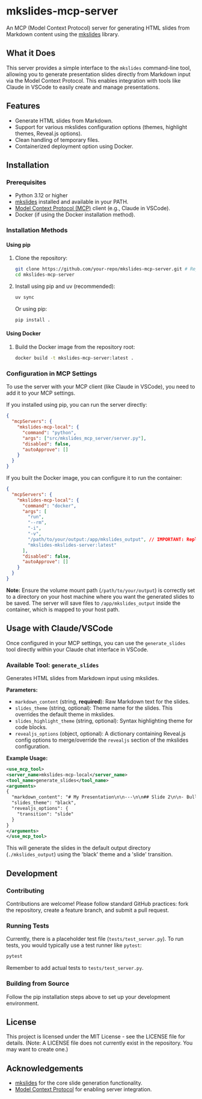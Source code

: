 # mkslides-mcp-server

An MCP (Model Context Protocol) server for generating HTML slides from Markdown content using the [mkslides](https://github.com/saoudrizwan/mkslides) library.

## What it Does

This server provides a simple interface to the `mkslides` command-line tool, allowing you to generate presentation slides directly from Markdown input via the Model Context Protocol. This enables integration with tools like Claude in VSCode to easily create and manage presentations.

## Features

*   Generate HTML slides from Markdown.
*   Support for various mkslides configuration options (themes, highlight themes, Reveal.js options).
*   Clean handling of temporary files.
*   Containerized deployment option using Docker.

## Installation

### Prerequisites

*   Python 3.12 or higher
*   [mkslides](https://github.com/saoudrizwan/mkslides) installed and available in your PATH.
*   [Model Context Protocol (MCP)](https://github.com/modelcontextprotocol/mcp) client (e.g., Claude in VSCode).
*   Docker (if using the Docker installation method).

### Installation Methods

#### Using pip

1.  Clone the repository:
    ```bash
    git clone https://github.com/your-repo/mkslides-mcp-server.git # Replace with actual repo URL
    cd mkslides-mcp-server
    ```
2.  Install using pip and uv (recommended):
    ```bash
    uv sync
    ```
    Or using pip:
    ```bash
    pip install .
    ```

#### Using Docker

1.  Build the Docker image from the repository root:
    ```bash
    docker build -t mkslides-mcp-server:latest .
    ```

### Configuration in MCP Settings

To use the server with your MCP client (like Claude in VSCode), you need to add it to your MCP settings.

If you installed using pip, you can run the server directly:

```json
{
  "mcpServers": {
    "mkslides-mcp-local": {
      "command": "python",
      "args": ["src/mkslides_mcp_server/server.py"],
      "disabled": false,
      "autoApprove": []
    }
  }
}
```

If you built the Docker image, you can configure it to run the container:

```json
{
  "mcpServers": {
    "mkslides-mcp-local": {
      "command": "docker",
      "args": [
        "run",
        "--rm",
        "-i",
        "-v",
        "/path/to/your/output:/app/mkslides_output", // IMPORTANT: Replace with your desired output path
        "mkslides-mkslides-server:latest"
      ],
      "disabled": false,
      "autoApprove": []
    }
  }
}
```
**Note:** Ensure the volume mount path (`/path/to/your/output`) is correctly set to a directory on your host machine where you want the generated slides to be saved. The server will save files to `/app/mkslides_output` inside the container, which is mapped to your host path.

## Usage with Claude/VSCode

Once configured in your MCP settings, you can use the `generate_slides` tool directly within your Claude chat interface in VSCode.

### Available Tool: `generate_slides`

Generates HTML slides from Markdown input using mkslides.

**Parameters:**

*   `markdown_content` (string, **required**): Raw Markdown text for the slides.
*   `slides_theme` (string, optional): Theme name for the slides. This overrides the default theme in mkslides.
*   `slides_highlight_theme` (string, optional): Syntax highlighting theme for code blocks.
*   `revealjs_options` (object, optional): A dictionary containing Reveal.js config options to merge/override the `revealjs` section of the mkslides configuration.

**Example Usage:**

```xml
<use_mcp_tool>
<server_name>mkslides-mcp-local</server_name>
<tool_name>generate_slides</tool_name>
<arguments>
{
  "markdown_content": "# My Presentation\n\n---\n\n## Slide 2\n\n- Bullet 1\n- Bullet 2",
  "slides_theme": "black",
  "revealjs_options": {
    "transition": "slide"
  }
}
</arguments>
</use_mcp_tool>
```

This will generate the slides in the default output directory (`./mkslides_output`) using the 'black' theme and a 'slide' transition.

## Development

### Contributing

Contributions are welcome! Please follow standard GitHub practices: fork the repository, create a feature branch, and submit a pull request.

### Running Tests

Currently, there is a placeholder test file (`tests/test_server.py`). To run tests, you would typically use a test runner like `pytest`:

```bash
pytest
```
Remember to add actual tests to `tests/test_server.py`.

### Building from Source

Follow the pip installation steps above to set up your development environment.

## License

This project is licensed under the MIT License - see the LICENSE file for details. (Note: A LICENSE file does not currently exist in the repository. You may want to create one.)

## Acknowledgements

*   [mkslides](https://github.com/saoudrizwan/mkslides) for the core slide generation functionality.
*   [Model Context Protocol](https://github.com/modelcontextprotocol/mcp) for enabling server integration.

